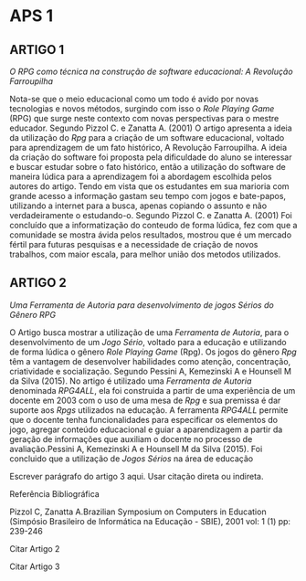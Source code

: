 # APS 1

## ARTIGO 1

*O RPG como técnica na construção de software educacional: A Revolução Farroupilha*

Nota-se que o meio educacional como um todo é avido por novas tecnologias e novos métodos, surgindo com isso o *Role Playing Game* (RPG) que surge neste contexto com novas perspectivas para o mestre educador. Segundo Pizzol C. e Zanatta A. (2001)
O artigo apresenta a ideia da utilização do *Rpg* para a criação de um software educacional, voltado para aprendizagem de um fato histórico, A Revolução Farroupilha.
A ideia da criação do software foi proposta pela dificuldade do aluno se interessar e buscar estudar sobre o fato histórico, então a utilização do software de maneira lúdica para a aprendizagem foi a abordagem escolhida pelos autores do artigo. Tendo em vista que os estudantes em sua marioria com grande acesso a informação gastam seu tempo com jogos e bate-papos, utilizando a internet para a busca, apenas copiando o assunto e não verdadeiramente o estudando-o. Segundo Pizzol C. e Zanatta A. (2001)
Foi concluído que a informatização do conteudo de forma lúdica, fez com que a comunidade se mostra ávida pelos resultados, mostrou que é um mercado fértil para futuras pesquisas e a necessidade de criação de novos trabalhos, com maior escala, para melhor união dos metodos utilizados. 


## ARTIGO 2

*Uma Ferramenta de Autoria para desenvolvimento de jogos Sérios do Gênero RPG*

O Artigo busca mostrar a utilização de uma *Ferramenta de Autoria*, para o desenvolvimento de um *Jogo Sério*, voltado para a educação e utilizando de forma lúdica o gênero *Role Playing Game* (Rpg).
Os jogos do gênero *Rpg* têm a vantagem de desenvolver habilidades como atenção, concentração, criatividade e socialização. Segundo Pessini A, Kemezinski A e Hounsell M da Silva (2015).
No artigo é utilizado uma *Ferramenta de Autoria* denominada *RPG4ALL*, ela foi construida a partir de uma experiência de um docente em 2003 com o uso de uma mesa de *Rpg* e sua premissa é dar suporte aos *Rpgs* utilizados na educação.
A ferramenta *RPG4ALL* permite que o docente tenha funcionalidades para especificar os elementos do jogo, agregar conteúdo educacional e guiar a aparendizagem a partir da geração de informações que auxiliam o docente no processo de avaliação.Pessini A, Kemezinski A e Hounsell M da Silva (2015).
Foi concluido que a utilização de *Jogos Sérios* na área de educação 



Escrever parágrafo do artigo 3 aqui. Usar citação direta ou indireta.

Referência Bibliográfica

Pizzol C, Zanatta A.Brazilian Symposium on Computers in Education (Simpósio Brasileiro de Informática na Educação - SBIE), 2001 vol: 1 (1) pp: 239-246

Citar Artigo 2

Citar Artigo 3
